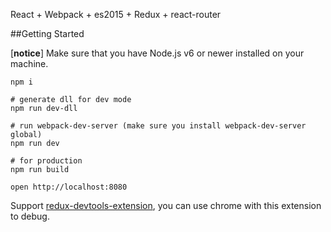 React + Webpack + es2015 + Redux + react-router

##Getting Started

[**notice**] Make sure that you have Node.js v6 or newer installed on your machine.

```
npm i

# generate dll for dev mode
npm run dev-dll

# run webpack-dev-server (make sure you install webpack-dev-server global)
npm run dev

# for production
npm run build

open http://localhost:8080
```

Support [redux-devtools-extension](https://github.com/zalmoxisus/redux-devtools-extension), you can use chrome with this extension to debug.